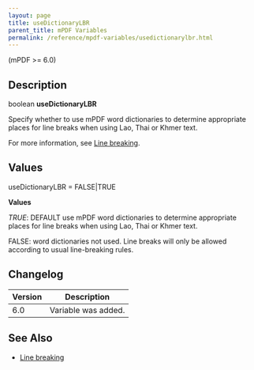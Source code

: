 ```yaml
---
layout: page
title: useDictionaryLBR
parent_title: mPDF Variables
permalink: /reference/mpdf-variables/usedictionarylbr.html
---
```


<div id="bpmbook" class="bpmbook" style="direction:ltr;">
<div class="topic_user_field">
<div id="U0">
<p>(mPDF &gt;= 6.0)</p>
<h2>Description</h2>

<div class="alert alert-info" role="alert">boolean <b>useDictionaryLBR</b></div>
<p>Specify whether to use mPDF word dictionaries to determine appropriate places for line breaks when using Lao, Thai or Khmer text.</p>
<p>For more information, see <a href="/what-else-can-i-do/line-breaking.html">Line breaking</a>.</p>
<h2>Values</h2>
<p class="manual_param_dt"><span class="parameter">useDictionaryLBR = <span class="smallblock">FALSE</span>|<span class="smallblock">TRUE</span></span></p>
<p class="manual_param_dd"><b>Values</b>

<i><span class="smallblock">TRUE</span></i>: <span class="smallblock">DEFAULT</span> use mPDF word dictionaries to determine appropriate places for line breaks when using Lao, Thai or Khmer text.

<span class="smallblock">FALSE</span>: word dictionaries not used. Line breaks will only be allowed according to usual line-breaking rules.</p>
<h2>Changelog</h2>
<table class="bpmTopic"> <thead>
<tr> <th>Version</th><th>Description</th> </tr>
</thead> <tbody>
<tr>
<td>6.0</td>
<td>Variable was added.</td>
</tr>
</tbody> </table>
<h2>See Also</h2>
<ul>
<li class="manual_boxlist"><a href="/what-else-can-i-do/line-breaking.html">Line breaking</a></li>
</ul>
</div>
</div>

